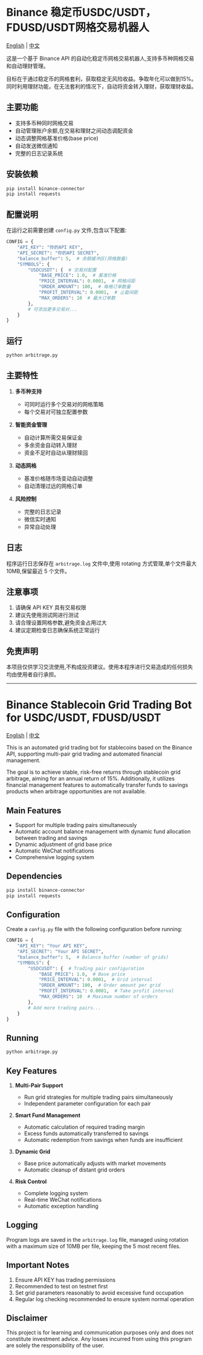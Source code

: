 # Binance 稳定币USDC/USDT，FDUSD/USDT网格交易机器人

[English](README.md#binance-stablecoin-grid-trading-bot-for-usdcusdt-fdusdusdt) | [中文](README.md#binance-稳定币usdcusdt，fdusdusdt网格交易机器人)

这是一个基于 Binance API 的自动化稳定币网格交易机器人,支持多币种网格交易和自动理财管理。

目标在于通过稳定币的网格套利，获取稳定无风险收益。争取年化可以做到15%。
同时利用理财功能，在无法套利的情况下，自动将资金转入理财，获取理财收益。

## 主要功能

- 支持多币种同时网格交易
- 自动管理账户余额,在交易和理财之间动态调配资金
- 动态调整网格基准价格(base price)
- 自动发送微信通知
- 完整的日志记录系统

## 安装依赖

```bash
pip install binance-connector
pip install requests
```

## 配置说明

在运行之前需要创建 `config.py` 文件,包含以下配置:

```python
CONFIG = {
    "API_KEY": "你的API KEY",
    "API_SECRET": "你的API SECRET",
    "balance_buffer": 5,  # 余额缓冲区(网格数量)
    "SYMBOLS": {
        "USDCUSDT": {  # 交易对配置
            "BASE_PRICE": 1.0,  # 基准价格
            "PRICE_INTERVAL": 0.0001,  # 网格间距
            "ORDER_AMOUNT": 100,  # 每格订单数量
            "PROFIT_INTERVAL": 0.0001,  # 止盈间距
            "MAX_ORDERS": 10  # 最大订单数
        },
        # 可添加更多交易对...
    }
}
```

## 运行

```bash
python arbitrage.py
```

## 主要特性

1. **多币种支持**
   - 可同时运行多个交易对的网格策略
   - 每个交易对可独立配置参数

2. **智能资金管理**
   - 自动计算所需交易保证金
   - 多余资金自动转入理财
   - 资金不足时自动从理财赎回

3. **动态网格**
   - 基准价格随市场变动自动调整
   - 自动清理过远的网格订单

4. **风险控制**
   - 完整的日志记录
   - 微信实时通知
   - 异常自动处理

## 日志

程序运行日志保存在 `arbitrage.log` 文件中,使用 rotating 方式管理,单个文件最大 10MB,保留最近 5 个文件。

## 注意事项

1. 请确保 API KEY 具有交易权限
2. 建议先使用测试网进行测试
3. 请合理设置网格参数,避免资金占用过大
4. 建议定期检查日志确保系统正常运行

## 免责声明

本项目仅供学习交流使用,不构成投资建议。使用本程序进行交易造成的任何损失均由使用者自行承担。

---

# Binance Stablecoin Grid Trading Bot for USDC/USDT, FDUSD/USDT

[English](README.md#binance-stablecoin-grid-trading-bot-for-usdcusdt-fdusdusdt) | [中文](README.md#binance-稳定币usdcusdt，fdusdusdt网格交易机器人)

This is an automated grid trading bot for stablecoins based on the Binance API, supporting multi-pair grid trading and automated financial management.

The goal is to achieve stable, risk-free returns through stablecoin grid arbitrage, aiming for an annual return of 15%.
Additionally, it utilizes financial management features to automatically transfer funds to savings products when arbitrage opportunities are not available.

## Main Features

- Support for multiple trading pairs simultaneously
- Automatic account balance management with dynamic fund allocation between trading and savings
- Dynamic adjustment of grid base price
- Automatic WeChat notifications
- Comprehensive logging system

## Dependencies

```bash
pip install binance-connector
pip install requests
```

## Configuration

Create a `config.py` file with the following configuration before running:

```python
CONFIG = {
    "API_KEY": "Your API KEY",
    "API_SECRET": "Your API SECRET",
    "balance_buffer": 5,  # Balance buffer (number of grids)
    "SYMBOLS": {
        "USDCUSDT": {  # Trading pair configuration
            "BASE_PRICE": 1.0,  # Base price
            "PRICE_INTERVAL": 0.0001,  # Grid interval
            "ORDER_AMOUNT": 100,  # Order amount per grid
            "PROFIT_INTERVAL": 0.0001,  # Take profit interval
            "MAX_ORDERS": 10  # Maximum number of orders
        },
        # Add more trading pairs...
    }
}
```

## Running

```bash
python arbitrage.py
```

## Key Features

1. **Multi-Pair Support**
   - Run grid strategies for multiple trading pairs simultaneously
   - Independent parameter configuration for each pair

2. **Smart Fund Management**
   - Automatic calculation of required trading margin
   - Excess funds automatically transferred to savings
   - Automatic redemption from savings when funds are insufficient

3. **Dynamic Grid**
   - Base price automatically adjusts with market movements
   - Automatic cleanup of distant grid orders

4. **Risk Control**
   - Complete logging system
   - Real-time WeChat notifications
   - Automatic exception handling

## Logging

Program logs are saved in the `arbitrage.log` file, managed using rotation with a maximum size of 10MB per file, keeping the 5 most recent files.

## Important Notes

1. Ensure API KEY has trading permissions
2. Recommended to test on testnet first
3. Set grid parameters reasonably to avoid excessive fund occupation
4. Regular log checking recommended to ensure system normal operation

## Disclaimer

This project is for learning and communication purposes only and does not constitute investment advice. Any losses incurred from using this program are solely the responsibility of the user.
